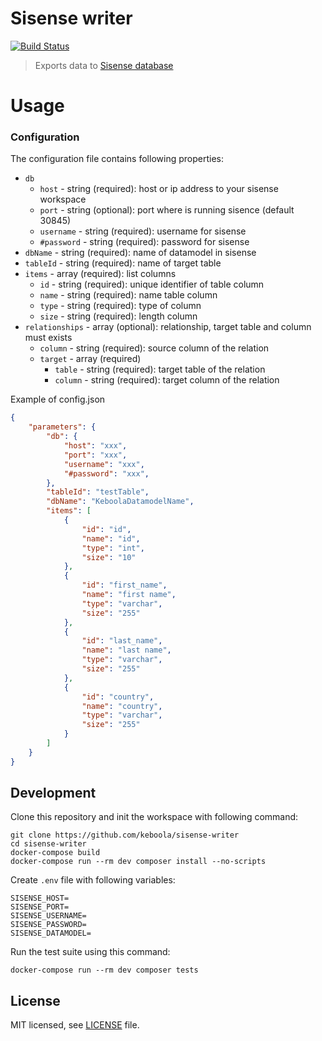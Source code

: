 # Sisense writer

[![Build Status](https://travis-ci.com/keboola/sisense-writer.svg?branch=master)](https://travis-ci.com/keboola/sisense-writer)

> Exports data to [Sisense database](https://www.sisense.com/)

# Usage

### Configuration
The configuration file contains following properties:
- `db`
    - `host` - string (required): host or ip address to your sisense workspace
    - `port` - string (optional): port where is running sisence (default 30845)
    - `username` - string (required): username for sisense
    - `#password` - string (required): password for sisense
- `dbName` - string (required): name of datamodel in sisense
- `tableId` - string (required): name of target table 
- `items` - array (required): list columns
    - `id` - string (required): unique identifier of table column
    - `name` - string (required): name table column
    - `type` - string (required): type of column
    - `size` - string (required): length column
- `relationships` - array (optional): relationship, target table and column must exists
    - `column` - string (required): source column of the relation
    - `target` - array (required)
        - `table` - string (required): target table of the relation
        - `column` - string (required): target column of the relation

Example of config.json
```json
{
    "parameters": {
        "db": {
            "host": "xxx",
            "port": "xxx",
            "username": "xxx",
            "#password": "xxx",
        },
        "tableId": "testTable",
        "dbName": "KeboolaDatamodelName",
        "items": [
            {
                "id": "id",
                "name": "id",
                "type": "int",
                "size": "10"
            },
            {
                "id": "first_name",
                "name": "first name",
                "type": "varchar",
                "size": "255"
            },
            {
                "id": "last_name",
                "name": "last name",
                "type": "varchar",
                "size": "255"
            },
            {
                "id": "country",
                "name": "country",
                "type": "varchar",
                "size": "255"
            }
        ]
    }
}
```

## Development
 
Clone this repository and init the workspace with following command:

```
git clone https://github.com/keboola/sisense-writer
cd sisense-writer
docker-compose build
docker-compose run --rm dev composer install --no-scripts
```

Create `.env` file with following variables:
```
SISENSE_HOST=
SISENSE_PORT=
SISENSE_USERNAME=
SISENSE_PASSWORD=
SISENSE_DATAMODEL=
```

Run the test suite using this command:

```
docker-compose run --rm dev composer tests
```

## License

MIT licensed, see [LICENSE](./LICENSE) file.
